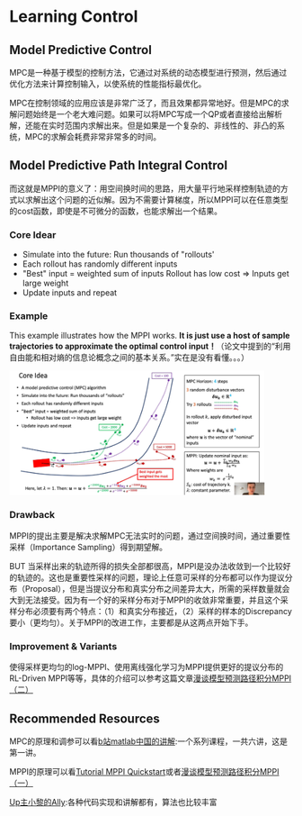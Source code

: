 # Learning Control

## Model Predictive Control

MPC是一种基于模型的控制方法，它通过对系统的动态模型进行预测，然后通过优化方法来计算控制输入，以使系统的性能指标最优化。

MPC在控制领域的应用应该是非常广泛了，而且效果都异常地好。但是MPC的求解问题始终是一个老大难问题。如果可以将MPC写成一个QP或者直接给出解析解，还能在实时范围内求解出来。但是如果是一个复杂的、非线性的、非凸的系统，MPC的求解会耗费非常非常多的时间。

## Model Predictive Path Integral Control

而这就是MPPI的意义了：用空间换时间的思路，用大量平行地采样控制轨迹的方式以求解出这个问题的近似解。因为不需要计算梯度，所以MPPI可以在任意类型的cost函数，即使是不可微分的函数，也能求解出一个结果。



### Core Idear

- Simulate into the future: Run thousands of "rollouts'
- Each rollout has randomly different inputs
- "Best" input = weighted sum of inputs
Rollout has low cost => Inputs get large weight
- Update inputs and repeat

### Example

This example illustrates how the MPPI works. **It is just use a host of sample trajectories to approximate the optimal control input！**（论文中提到的“利用自由能和相对熵的信息论概念之间的基本关系。”实在是没有看懂。。。）

<img src="./pic/MPPI.png" width="90%"/>

### Drawback

MPPI的提出主要是解决求解MPC无法实时的问题，通过空间换时间，通过重要性采样（Importance Sampling）得到期望解。

BUT 当采样出来的轨迹所得的损失全部都很高，MPPI是没办法收敛到一个比较好的轨迹的。这也是重要性采样的问题，理论上任意可采样的分布都可以作为提议分布（Proposal），但是当提议分布和真实分布之间差异太大，所需的采样数量就会大到无法接受。因为有一个好的采样分布对于MPPI的收敛非常重要，并且这个采样分布必须要有两个特点：（1）和真实分布接近，（2）采样的样本的Discrepancy要小（更均匀）。关于MPPI的改进工作，主要都是从这两点开始下手。

### Improvement & Variants

使得采样更均匀的log-MPPI、使用离线强化学习为MPPI提供更好的提议分布的RL-Driven MPPI等等，具体的介绍可以参考这篇文章[漫谈模型预测路径积分MPPI（二）](https://zhuanlan.zhihu.com/p/698870823)

## Recommended Resources

MPC的原理和调参可以看[b站matlab中国的讲解](https://www.bilibili.com/video/BV16U4y1c7EG):一个系列课程，一共六讲，这是第一讲。

MPPI的原理可以看[Tutorial MPPI Quickstart](https://www.youtube.com/watch?v=Jkc5d_bisTc)或者[漫谈模型预测路径积分MPPI（一）](https://zhuanlan.zhihu.com/p/697562139)

[Up主小黎的Ally](https://space.bilibili.com/477041559):各种代码实现和讲解都有，算法也比较丰富

